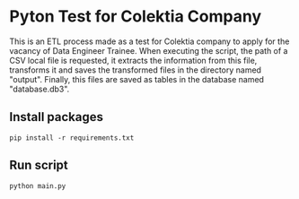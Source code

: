 # Pyton Test for Colektia Company

This is an ETL process made as a test for Colektia company to apply for the vacancy of Data Engineer Trainee. When executing the script, the path of a CSV local file is requested, it extracts the information from this file, transforms it and saves the transformed files in the directory named "output". Finally, this files are saved as tables in the database named "database.db3".

## Install packages
`pip install -r requirements.txt`

## Run script
`python main.py`
